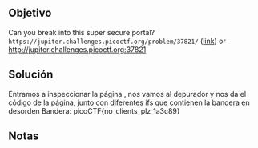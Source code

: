 ## Objetivo
Can you break into this super secure portal? `https://jupiter.challenges.picoctf.org/problem/37821/` ([link](https://jupiter.challenges.picoctf.org/problem/37821/)) or http://jupiter.challenges.picoctf.org:37821
## Solución
Entramos a inspeccionar la página ,  nos vamos al depurador y nos da el código de la página, junto con diferentes ifs que contienen la bandera en desorden 
Bandera: picoCTF{no_clients_plz_1a3c89}
## Notas

